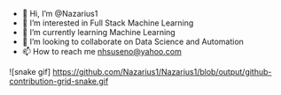 - 👋 Hi, I’m @Nazarius1
- 👀 I’m interested in Full Stack Machine Learning
- 🌱 I’m currently learning Machine Learning
- 💞️ I’m looking to collaborate on Data Science and Automation
- 📫 How to reach me nhsuseno@yahoo.com


![snake gif]
https://github.com/Nazarius1/Nazarius1/blob/output/github-contribution-grid-snake.gif
